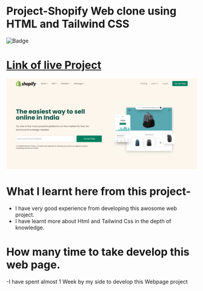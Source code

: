 # Project-Shopify Web clone using HTML and Tailwind CSS

![Badge](https://img.shields.io/badge/Shopify-Clone-green)

# [Link of live Project](https://shopifywebdevclone.netlify.app/)

![Images](./img/landingpagshopify.jpeg)

# What I learnt here from this project-

- I have very good experience from developing this awosome web project.
- I have learnt more about Html and  Tailwind Css in the depth of knowledge.

# How many time to take develop this web page.

-I have spent almost 1 Week by my side to develop this Webpage project